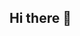 ## Hi there 👋

<!-- 
**dafinny/Dafinny** is a ✨ _special_ ✨ repository because its `README.md` (this file) appears on your GitHub profile.

Here are some ideas to get you started:

- 🔭 I’m currently working on smart grid optimization, EV charging models, and energy forecasting systems.
- 🌱 I’m currently learning advanced high-voltage simulation in COMSOL and GAMS-based OPF modeling.
- 👯 I’m looking to collaborate on intelligent energy systems, embedded grid controls, and ML for power systems.
- 🤔 I’m looking for help with embedded real-time implementation of solar-integrated EV charging systems.
- 💬 Ask me about electrical infrastructure design, transformer sizing, load flow/short circuit analysis, or IEEE/IEC standards.
- 📫 How to reach me: dafinny1922@gmail.com | +1 (226) 988-0707
- 😄 Pronouns: she/her
- ⚡ Fun fact: I filed a patent for thermoelectric + solar EV charging (Patent No. 202441032680 A) and published 2 IEEE papers!
-->
